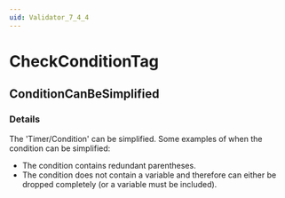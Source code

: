```yaml
---
uid: Validator_7_4_4
---
```


# CheckConditionTag

## ConditionCanBeSimplified

<!-- Description, Properties, ... sections are auto-generated. -->
<!-- REPLACE ME AUTO-GENERATION -->

### Details

The 'Timer/Condition' can be simplified. Some examples of when the condition can be simplified:
  - The condition contains redundant parentheses.
  - The condition does not contain a variable and therefore can either be dropped completely (or a variable must be included).

<!-- Uncomment to add example code -->
<!--### Example code-->
